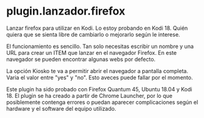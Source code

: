 # plugin.lanzador.firefox
Lanzar firefox para utilizar en Kodi. Lo estoy probando en Kodi 18. Quién quiera que se sienta libre de cambiarlo o mejorarlo según le interese.

El funcionamiento es sencillo. Tan solo necesitas escribir un nombre y una URL para crear un ITEM que lanzar en el navegador Firefox. En este navegador se pueden encontrar algunas webs por defecto. 

La opción Kiosko te va a permitir abrir el navegador a pantalla completa. Varia el valor entre "yes" y "no". Esto aveces puede fallar por el momento.

Este plugin ha sido probado con Firefox Quantum 45, Ubuntu 18.04 y Kodi 18. El plugin se ha creado a partir de Chrome Launcher, por lo que posiblemente contenga errores o puedan aparecer complicaciones según el hardware y el software del equipo utilizado.

